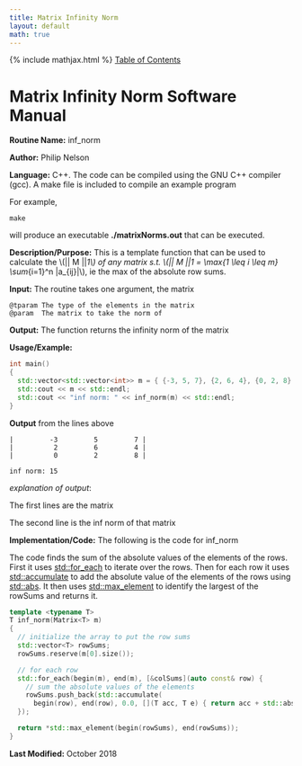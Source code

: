 ```yaml
---
title: Matrix Infinity Norm
layout: default
math: true
---
```

{% include mathjax.html %}
<a href="https://philipnelson5.github.io/math4610/SoftwareManual"> Table of Contents </a>
# Matrix Infinity Norm Software Manual

**Routine Name:** inf_norm

**Author:** Philip Nelson

**Language:** C++. The code can be compiled using the GNU C++ compiler (gcc). A make file is included to compile an example program

For example,

```
make
```

will produce an executable **./matrixNorms.out** that can be executed.

**Description/Purpose:** This is a template function that can be used to calculate the \\(|| M ||_1\\) of any matrix s.t. \\(|| M ||_1 = \max_{1 \leq i \leq m} \sum_{i=1}^n |a_{ij}|\\), ie the max of the absolute row sums.

**Input:** The routine takes one argument, the matrix

```
@tparam The type of the elements in the matrix
@param  The matrix to take the norm of
```

**Output:** The function returns the infinity norm of the matrix

**Usage/Example:**

``` cpp
int main()
{
  std::vector<std::vector<int>> m = { {-3, 5, 7}, {2, 6, 4}, {0, 2, 8} };
  std::cout << m << std::endl;
  std::cout << "inf norm: " << inf_norm(m) << std::endl;
}
```

**Output** from the lines above
```
|         -3         5         7 |
|          2         6         4 |
|          0         2         8 |

inf norm: 15
```

_explanation of output_:

The first lines are the matrix

The second line is the inf norm of that matrix

**Implementation/Code:** The following is the code for inf_norm

The code finds the sum of the absolute values of the elements of the rows. First it uses [std::for_each](https://en.cppreference.com/w/cpp/algorithm/for_each) to iterate over the rows. Then for each row it uses [std::accumulate](https://en.cppreference.com/w/cpp/algorithm/accumulate) to add the absolute value of the elements of the rows  using [std::abs](https://en.cppreference.com/w/cpp/numeric/math/abs). It then uses [std::max_element](https://en.cppreference.com/w/cpp/algorithm/max_element) to identify the largest of the rowSums and returns it.

``` cpp
template <typename T>
T inf_norm(Matrix<T> m)
{
  // initialize the array to put the row sums
  std::vector<T> rowSums;
  rowSums.reserve(m[0].size());

  // for each row
  std::for_each(begin(m), end(m), [&colSums](auto const& row) {
    // sum the absolute values of the elements
    rowSums.push_back(std::accumulate(
      begin(row), end(row), 0.0, [](T acc, T e) { return acc + std::abs(e); }));
  });

  return *std::max_element(begin(rowSums), end(rowSums));
}
```

**Last Modified:** October 2018
